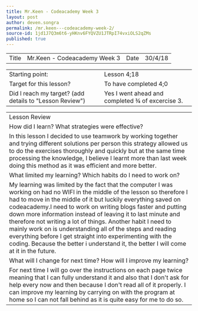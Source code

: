 ```yaml
---
title: Mr.Keen - Codeacademy Week 3
layout: post
author: deven.songra
permalink: /mr.keen---codeacademy-week-2/
source-id: 1jd1J7Q3m6t6-yHKnv6FYQVZU1JTRpI74vxiOLS2qZMs
published: true
---
```

<table>
  <tr>
    <td>Title</td>
    <td>Mr.Keen - Codeacademy Week 3</td>
    <td>Date</td>
    <td>30/4/18</td>
  </tr>
</table>


<table>
  <tr>
    <td>Starting point:</td>
    <td>Lesson 4;18</td>
  </tr>
  <tr>
    <td>Target for this lesson?</td>
    <td>To have completed 4;0</td>
  </tr>
  <tr>
    <td>Did I reach my target? 
(add details to "Lesson Review")</td>
    <td> Yes I went ahead and completed ¾ of excercise 3.</td>
  </tr>
</table>


<table>
  <tr>
    <td>Lesson Review</td>
  </tr>
  <tr>
    <td>How did I learn? What strategies were effective? </td>
  </tr>
  <tr>
    <td>In this lesson I decided to use teamwork by working together and trying different solutions per person this strategy allowed us to do the exercises thoroughly and quickly but at the same time processing the knowledge, I believe I learnt more than last week doing this method as it was efficient and more better. </td>
  </tr>
  <tr>
    <td>What limited my learning? Which habits do I need to work on? </td>
  </tr>
  <tr>
    <td>My learning was limited by the fact that the computer I was working on had no WIFI in the middle of the lesson so therefore I had to move in the middle of it but luckily everything saved on codeacademy.I need to work on writing blogs faster and putting down more information instead of leaving it to last minute and therefore not writing a lot of things. Another  habit I need to mainly work on is understanding all of the steps and reading everything before I get straight into experimenting with the coding. Because the better i understand it, the better I will come at it in the future.</td>
  </tr>
  <tr>
    <td>What will I change for next time? How will I improve my learning?</td>
  </tr>
  <tr>
    <td>For next time I will go over the instructions on each page twice meaning that I can fully understand it and also that I don't ask for help every now and then because I don't read all of it properly. I can improve my learning by carrying on with the program at home so I can not fall behind as it is quite easy for me to do so.</td>
  </tr>
</table>


